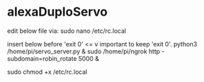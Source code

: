 # alexaDuploServo


edit below file via:
sudo nano /etc/rc.local

insert below before 'exit 0' <= v important to keep 'exit 0'.
python3 /home/pi/servo_server.py &
sudo /home/pi/ngrok http -subdomain=robin_rotate 5000 &

sudo chmod +x /etc/rc.local
